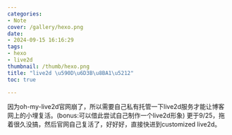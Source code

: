 ```yaml
---
categories:
- Note
cover: /gallery/hexo.png
date:
- 2024-09-15 16:16:29
tags:
- hexo
- live2d
thumbnail: /thumb/hexo.png
title: "live2d \u590D\u6D3B\u8BA1\u5212"
toc: true

---
```

因为oh-my-live2d官网崩了，所以需要自己私有托管一下live2d服务才能让博客网上的小埋复活。(bonus:可以借此尝试自己制作一个live2d形象)
更于9/25，拖着很久没搞，然后官网自己复活了，好好好，直接快进到customized live2d。